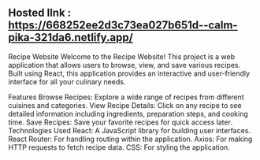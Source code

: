 ## Hosted lInk : https://668252ee2d3c73ea027b651d--calm-pika-321da6.netlify.app/

Recipe Website
Welcome to the Recipe Website! This project is a web application that allows users to browse, view, and save various recipes. Built using React, this application provides an interactive and user-friendly interface for all your culinary needs.

Features
Browse Recipes: Explore a wide range of recipes from different cuisines and categories.
View Recipe Details: Click on any recipe to see detailed information including ingredients, preparation steps, and cooking time.
Save Recipes: Save your favorite recipes for quick access later.
Technologies Used
React: A JavaScript library for building user interfaces.
React Router: For handling routing within the application.
Axios: For making HTTP requests to fetch recipe data.
CSS: For styling the application.

